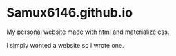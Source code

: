 # Samux6146.github.io
My personal website made with html and materialize css.

I simply wonted a website so i wrote one.

